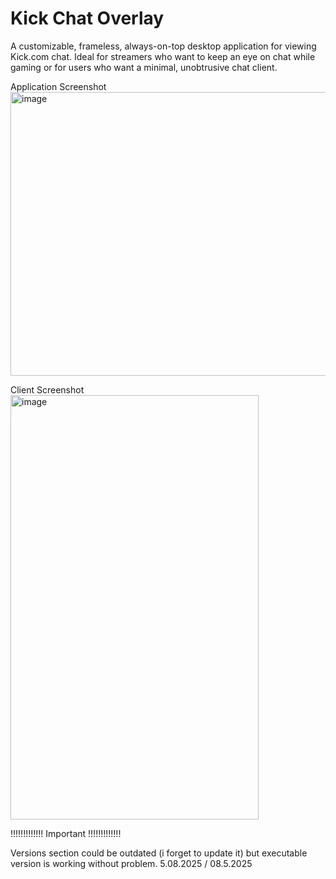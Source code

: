# Kick Chat Overlay

A customizable, frameless, always-on-top desktop application for viewing Kick.com chat. Ideal for streamers who want to keep an eye on chat while gaming or for users who want a minimal, unobtrusive chat client.

Application Screenshot
 <img width="629" height="454" alt="image" src="https://github.com/user-attachments/assets/2f36a44d-9b45-43f5-9829-8f5f5c0fc561" />


Client Screenshot
<img width="397" height="679" alt="image" src="https://github.com/user-attachments/assets/b66b25c4-97d1-43b3-930e-ebb6722f90f7" />


!!!!!!!!!!!!! Important !!!!!!!!!!!!!

Versions section could be outdated (i forget to update it) but executable version is working without problem. 
5.08.2025 / 08.5.2025 
